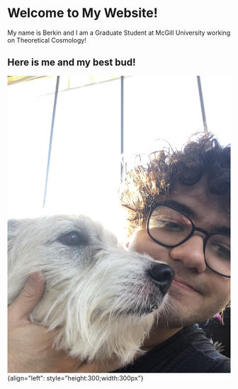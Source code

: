 # Welcome to My Website!

My name is Berkin and I am a Graduate Student at McGill University working on Theoretical Cosmology!

## Here is me and my best bud!
![Dustin](./media/Bud.jpg "Dustin and I!"){align="left": style="height:300;width:300px"}